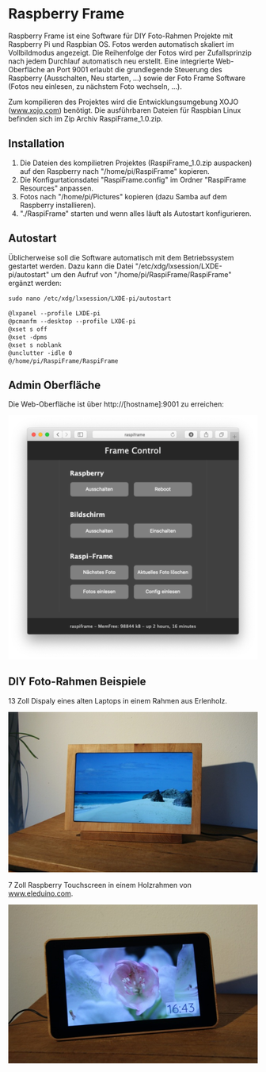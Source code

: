 # Raspberry Frame
Raspberry Frame ist eine Software für DIY Foto-Rahmen Projekte mit Raspberry Pi und Raspbian OS.
Fotos werden automatisch skaliert im Vollbildmodus angezeigt. Die Reihenfolge
der Fotos wird per Zufallsprinzip nach jedem Durchlauf automatisch neu erstellt. Eine integrierte 
Web-Oberfläche an Port 9001 erlaubt die grundlegende Steuerung des Raspberry (Ausschalten, 
Neu starten, ...) sowie der Foto Frame Software (Fotos neu einlesen, zu nächstem Foto wechseln, ...).

Zum kompilieren des Projektes wird die Entwicklungsumgebung XOJO (www.xojo.com) benötigt.
Die ausführbaren Dateien für Raspbian Linux befinden sich im Zip Archiv RaspiFrame_1.0.zip.

## Installation
1) Die Dateien des kompilietren Projektes (RaspiFrame_1.0.zip auspacken) auf den Raspberry nach "/home/pi/RaspiFrame" kopieren.
2) Die Konfigurtationsdatei "RaspiFrame.config" im Ordner "RaspiFrame Resources" anpassen.
3) Fotos nach "/home/pi/Pictures" kopieren (dazu Samba auf dem Raspberry installieren).
4) "./RaspiFrame" starten und wenn alles läuft als Autostart konfigurieren.


## Autostart
Üblicherweise soll die Software automatisch mit dem Betriebssystem gestartet werden.
Dazu kann die Datei "/etc/xdg/lxsession/LXDE-pi/autostart" um den Aufruf von 
"/home/pi/RaspiFrame/RaspiFrame" ergänzt werden:

```
sudo nano /etc/xdg/lxsession/LXDE-pi/autostart
```

```
@lxpanel --profile LXDE-pi
@pcmanfm --desktop --profile LXDE-pi
@xset s off
@xset -dpms
@xset s noblank
@unclutter -idle 0
@/home/pi/RaspiFrame/RaspiFrame
```

Admin Oberfläche
----------------

Die Web-Oberfläche ist über http://[hostname]:9001 zu erreichen:

![Web-Oberfläche](https://github.com/stefanwatermann/frame/blob/main/Screenshots/FrameControl.png)


DIY Foto-Rahmen Beispiele
-------------------------
13 Zoll Dispaly eines alten Laptops in einem Rahmen aus Erlenholz.

![Foto-Rahmen](https://github.com/stefanwatermann/frame/blob/main/Screenshots/RaspiFrame.JPG)

7 Zoll Raspberry Touchscreen in einem Holzrahmen von www.eleduino.com.

![Foto-Rahmen](https://github.com/stefanwatermann/frame/blob/main/Screenshots/RaspiFrame2.JPG)
